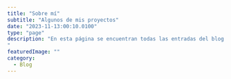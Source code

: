 ```yaml
---
title: "Sobre mí"
subtitle: "Algunos de mis proyectos"
date: "2023-11-13:00:10.0100"
type: "page"
description: "En esta página se encuentran todas las entradas del blog. Me gusta escribir de todo un poco, así que siéntete libre de leer lo que quieras o incluso de proponer una edición
"
featuredImage: ""
category:
  - Blog
---
```

